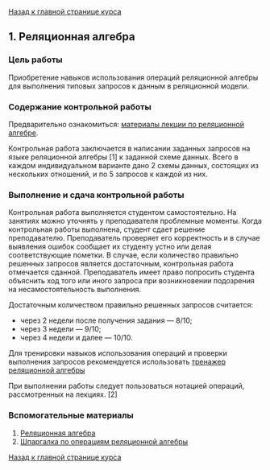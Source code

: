 [Назад к главной странице курса](https://github.com/db-course/syllabus)

## 1. Реляционная алгебра

### Цель работы

Приобретение навыков использования операций реляционной алгебры для выполнения типовых запросов к данным в реляционной модели.

### Содержание контрольной работы

Предварительно ознакомиться: [материалы лекции по реляционной алгебре](https://guap.aksenov.in/db/lectures/doku.php?id=lectures:lecture2).

Контрольная работа заключается в написании заданных запросов на языке реляционной алгебры [1] к заданной схеме данных. Всего в каждом индивидуальном варианте дано 2 схемы данных, состоящих из нескольких отношений, и по 5 запросов к каждой из них.

### Выполнение и сдача контрольной работы

Контрольная работа выполняется студентом самостоятельно. На занятиях можно уточнять у преподавателя проблемные моменты. Когда контрольная работы выполнена, студент сдает решение преподавателю. Преподаватель проверяет его корректность и в случае выявления ошибок сообщает их студенту устно или делая соответствующие пометки. В случае, если количество правильно решенных запросов является достаточным, контрольная работа отмечается сданной. Преподаватель имеет право попросить студента объяснить ход того или иного запроса при возникновении подозрения на несамостоятельность выполнения.

Достаточным количеством правильно решенных запросов считается:
* через 2 недели после получения задания — 8/10;
* через 3 недели — 9/10;
* через 4 недели и далее — 10/10.

Для тренировки навыков использования операций и проверки выполнения запросов рекомендуется использовать [тренажер реляционной алгебры](https://guap.aksenov.in/db/ra/)

При выполнении работы следует пользоваться нотацией операций, рассмотренных на лекциях. [2]

### Вспомогательные материалы

1. [Реляционная алгебра](http://citforum.ru/database/dblearn/dblearn04.shtml)
2. [Шпаргалка по операциям реляционной алгебры](https://www.dropbox.com/s/ocqp664cjpbri9l/rel_alg.pdf?dl=0)

[Назад к главной странице курса](https://github.com/db-course/syllabus)
